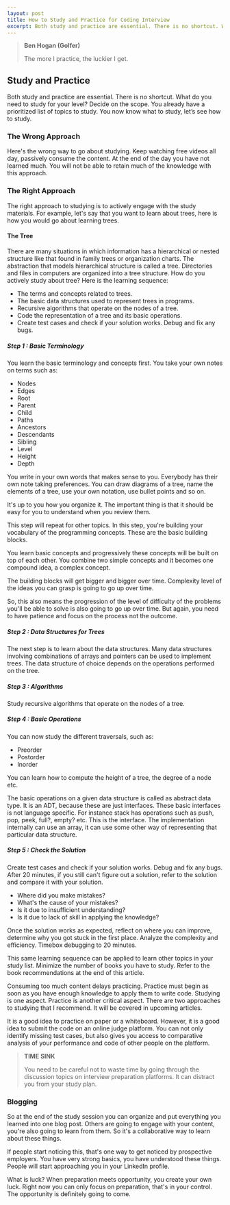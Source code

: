 ```yaml
---
layout: post
title: How to Study and Practice for Coding Interview 
excerpt: Both study and practice are essential. There is no shortcut. What do you need to study for your level? Decide on the scope. You already have a prioritized list of topics to study. You now know what to study, let’s see how to study.
---
```


<blockquote class="css-pc7ote">
  <strong>Ben Hogan (Golfer)</strong> 
  <p>
    The more I practice, the luckier I get.
  </p>
</blockquote>

## Study and Practice

Both study and practice are essential. There is no shortcut. What do you need to study for your level? Decide on the scope. You already have a prioritized list of topics to study. You now know what to study, let’s see how to study. 

### The Wrong Approach

Here's the wrong way to go about studying. Keep watching free videos all day, passively consume the content. At the end of the day you have not learned much. You will not be able to retain much of the knowledge with this approach. 

### The Right Approach

The right approach to studying is to actively engage with the study materials. For example, let's say that you want to learn about trees, here is how you would go about learning trees.

#### The Tree

There are many situations in which information has a hierarchical or nested structure like that found in family trees or organization charts. The abstraction that models hierarchical structure is called a tree. Directories and files in computers are organized into a tree structure. How do you actively study about tree? Here is the learning sequence:

- The terms and concepts related to trees.
- The basic data structures used to represent trees in programs.
- Recursive algorithms that operate on the nodes of a tree.
- Code the representation of a tree and its basic operations.
- Create test cases and check if your solution works. Debug and fix any bugs.

##### Step 1 : Basic Terminology

You learn the basic terminology and concepts first. You take your own notes on terms such as:

- Nodes
- Edges
- Root
- Parent
- Child
- Paths
- Ancestors
- Descendants
- Sibling
- Level
- Height
- Depth

You write in your own words that makes sense to you. Everybody has their own note taking preferences. You can draw diagrams of a tree, name the elements of a tree, use your own notation, use bullet points and so on. 

It's up to you how you organize it. The important thing is that it should be easy for you to understand when you review them. 

This step will repeat for other topics. In this step, you're building your vocabulary of the programming concepts. These are the basic building blocks. 

You learn basic concepts and progressively these concepts will be built on top of each other. You combine two simple concepts and it becomes one compound idea, a complex concept. 

The building blocks will get bigger and bigger over time. Complexity level of the ideas you can grasp is going to go up over time. 

So, this also means the progression of the level of difficulty of the problems you'll be able to solve is also going to go up over time. But again, you need to have patience and focus on the process not the outcome. 

##### Step 2 : Data Structures for Trees

The next step is to learn about the data structures. Many data structures involving combinations of arrays and pointers can be used to implement trees. The data structure of choice depends on the operations performed on the tree. 

##### Step 3 : Algorithms

Study recursive algorithms that operate on the nodes of a tree.

##### Step 4 : Basic Operations

You can now study the different traversals, such as:

- Preorder
- Postorder
- Inorder

You can learn how to compute the height of a tree, the degree of a node etc. 

The basic operations on a given data structure is called as abstract data type. It is an ADT, because these are just interfaces. These basic interfaces is not language specific. For instance stack has operations such as push, pop, peek, full?, empty? etc. This is the interface. The implementation internally can use an array, it can use some other way of representing that particular data structure.

##### Step 5 : Check the Solution

Create test cases and check if your solution works. Debug and fix any bugs. After 20 minutes, if you still can't figure out a solution, refer to the solution and compare it with your solution.

- Where did you make mistakes?
- What's the cause of your mistakes?
- Is it due to insufficient understanding?
- Is it due to lack of skill in applying the knowledge?
	
Once the solution works as expected, reflect on where you can improve, determine why you got stuck in the first place. Analyze the complexity and efficiency. Timebox debugging to 20 minutes.

This same learning sequence can be applied to learn other topics in your study list. Minimize the number of books you have to study. Refer to the book recommendations at the end of this article. 

Consuming too much content delays practicing. Practice must begin as soon as you have enough knowledge to apply them to write code. Studying is one aspect. Practice is another critical aspect. There are two approaches to studying that I recommend. It will be covered in upcoming articles.

It is a good idea to practice on paper or a whiteboard. However, it is a good idea to submit the code on an online judge platform. You can not only identify missing test cases, but also gives you access to comparative analysis of your performance and code of other people on the platform. 

<blockquote class="css-pc7ote">
  <strong>TIME SINK</strong> 
  <p>
    You need to be careful not to waste time by going through the discussion topics on interview preparation platforms. It can distract you from your study plan.
  </p>
</blockquote>

### Blogging

So at the end of the study session you can organize and put everything you learned into one blog post. Others are going to engage with your content, you're also going to learn from them. So it's a collaborative way to learn about these things. 

If people start noticing this, that's one way to get noticed by prospective employers. You have very strong basics, you have understood these things. People will start approaching you in your LinkedIn profile. 

What is luck? When preparation meets opportunity, you create your own luck. Right now you can only focus on preparation, that's in your control. The opportunity is definitely going to come. 

